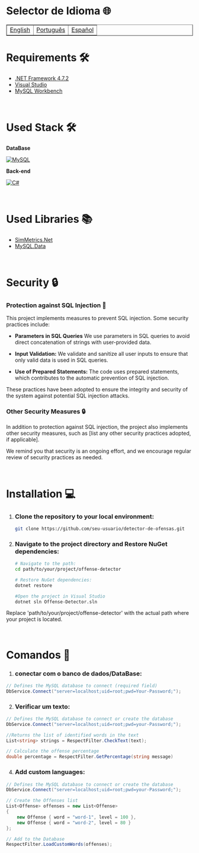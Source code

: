 # Selector de Idioma 🌐

<table border=1>
  <tr>
    <td><a href="https://github.com/JaymeFernandes/Detector_Ofensas/blob/main/Local-Dll/README.md">English</a></td>
    <td><a href="https://github.com/JaymeFernandes/Detector_Ofensas/blob/main/Local-Dll/README_pt.md">Português</a></td>
    <td><a href="https://github.com/JaymeFernandes/Detector_Ofensas/blob/main/Local-Dll/README_es.md">Español</a></td>
  </tr>
</table>

# Requirements 🛠️

- [.NET Framework 4.7.2](https://dotnet.microsoft.com/pt-br/download/dotnet-framework/net472)
- [Visual Studio](https://visualstudio.microsoft.com/pt-br/)
- [MySQL Workbench](https://dev.mysql.com/downloads/)

<br>

# Used Stack 🛠️

**DataBase** 

[![MySQL](https://img.shields.io/badge/MySQL-005C84?style=for-the-badge&logo=mysql&logoColor=white)](https://www.mysql.com/)

**Back-end** 

[![C#](https://img.shields.io/badge/C%23-239120?style=for-the-badge&logo=c-sharp&logoColor=white)](https://dotnet.microsoft.com/pt-br/languages/csharp)

<br>

# Used Libraries 📚
- [SimMetrics.Net](https://www.nuget.org/packages/SimMetrics.Net) 
- [MySQL.Data](https://www.nuget.org/packages/MySql.Data/)

<br>

# Security 🔒

### Protection against SQL Injection 💉

This project implements measures to prevent SQL injection. Some security practices include:

- **Parameters in SQL Queries** We use parameters in SQL queries to avoid direct concatenation of strings with user-provided data.

- **Input Validation:** We validate and sanitize all user inputs to ensure that only valid data is used in SQL queries.

- **Use of Prepared Statements:**  The code uses prepared statements, which contributes to the automatic prevention of SQL injection.

These practices have been adopted to ensure the integrity and security of the system against potential SQL injection attacks.

### Other Security Measures 🔒

In addition to protection against SQL injection, the project also implements other security measures, such as [list any other security practices adopted, if applicable].

We remind you that security is an ongoing effort, and we encourage regular review of security practices as needed.

<br>

# Installation 💻

1. ### Clone the repository to your local environment:

   ```bash
   git clone https://github.com/seu-usuario/detector-de-ofensas.git

2. ### Navigate to the project directory and Restore NuGet dependencies:
   ```bash
   # Navigate to the path:
   cd path/to/your/project/offense-detector

   # Restore NuGet dependencies:
   dotnet restore

   #Open the project in Visual Studio
   dotnet sln Offense-Detector.sln
   ```
  Replace 'path/to/your/project/offense-detector' with the actual path where your project is located.

<br>

# Comandos 💬

  1. ### conectar com o banco de dados/DataBase:
```csharp
// Defines the MySQL database to connect (required field)
DbService.Connect("server=localhost;uid=root;pwd=Your-Password;");
```

  2. ### Verificar um texto:
```csharp
// Defines the MySQL database to connect or create the database
DbService.Connect("server=localhost;uid=root;pwd=your-Password;");

//Returns the list of identified words in the text
List<string> strings = RespectFilter.CheckText(text);

// Calculate the offense percentage
double percentage = RespectFilter.GetPercentage(string message)
```

  4. ### Add custom languages:

```csharp
// Defines the MySQL database to connect or create the database
DbService.Connect("server=localhost;uid=root;pwd=your-Password;");

// Create the Offenses list 
List<Offense> offenses = new List<Offense> 
{
    new Offense { word = "word-1", level = 100 },
    new Offense { word = "word-2", level = 80 }
};

// Add to the Database
RespectFilter.LoadCustomWords(offenses);
```
